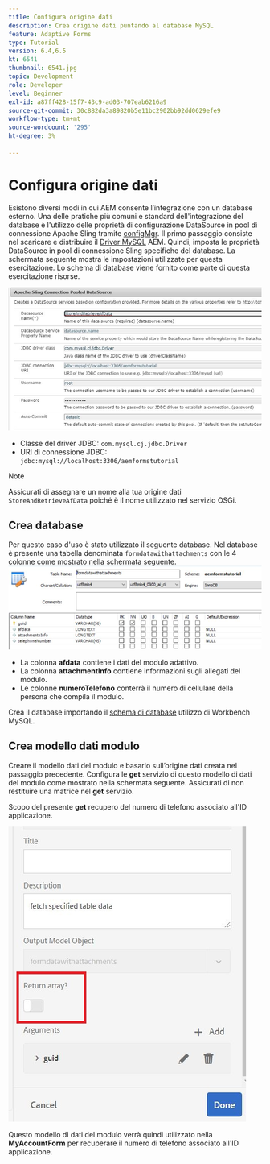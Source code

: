 ```yaml
---
title: Configura origine dati
description: Crea origine dati puntando al database MySQL
feature: Adaptive Forms
type: Tutorial
version: 6.4,6.5
kt: 6541
thumbnail: 6541.jpg
topic: Development
role: Developer
level: Beginner
exl-id: a87ff428-15f7-43c9-ad03-707eab6216a9
source-git-commit: 30c882da3a89820b5e11bc2902bb92dd0629efe9
workflow-type: tm+mt
source-wordcount: '295'
ht-degree: 3%

---
```


# Configura origine dati

Esistono diversi modi in cui AEM consente l’integrazione con un database esterno. Una delle pratiche più comuni e standard dell&#39;integrazione del database è l&#39;utilizzo delle proprietà di configurazione DataSource in pool di connessione Apache Sling tramite [configMgr](http://localhost:4502/system/console/configMgr).
Il primo passaggio consiste nel scaricare e distribuire il [Driver MySQL](https://mvnrepository.com/artifact/mysql/mysql-connector-java) AEM.
Quindi, imposta le proprietà DataSource in pool di connessione Sling specifiche del database. La schermata seguente mostra le impostazioni utilizzate per questa esercitazione. Lo schema di database viene fornito come parte di questa esercitazione risorse.

![sorgente dati](assets/data-source.JPG)


* Classe del driver JDBC: `com.mysql.cj.jdbc.Driver`
* URI di connessione JDBC: `jdbc:mysql://localhost:3306/aemformstutorial`

>[!NOTE]
>Assicurati di assegnare un nome alla tua origine dati `StoreAndRetrieveAfData` poiché è il nome utilizzato nel servizio OSGi.


## Crea database


Per questo caso d&#39;uso è stato utilizzato il seguente database. Nel database è presente una tabella denominata `formdatawithattachments` con le 4 colonne come mostrato nella schermata seguente.
![base dati](assets/table-schema.JPG)

* La colonna **afdata** contiene i dati del modulo adattivo.
* La colonna **attachmentInfo** contiene informazioni sugli allegati del modulo.
* Le colonne **numeroTelefono** conterrà il numero di cellulare della persona che compila il modulo.

Crea il database importando il [schema di database](assets/data-base-schema.sql)
utilizzo di Workbench MySQL.

## Crea modello dati modulo

Creare il modello dati del modulo e basarlo sull’origine dati creata nel passaggio precedente.
Configura le **get** servizio di questo modello di dati del modulo come mostrato nella schermata seguente.
Assicurati di non restituire una matrice nel **get** servizio.

Scopo del presente **get** recupero del numero di telefono associato all&#39;ID applicazione.

![get-service](assets/get-service.JPG)

Questo modello di dati del modulo verrà quindi utilizzato nella **MyAccountForm** per recuperare il numero di telefono associato all&#39;ID applicazione.
